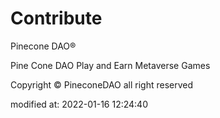 # Contribute

Pinecone DAO®

Pine Cone DAO Play and Earn Metaverse Games

Copyright © PineconeDAO all right reserved

modified at: 2022-01-16 12:24:40
